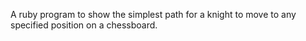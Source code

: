 A ruby program to show the simplest path for a knight to move to any specified position on a chessboard.